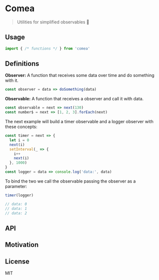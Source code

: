 # Comea
> Utilities for simplified observables :eyes:

## Usage
```js
import { /* functions */ } from 'comea'
```

## Definitions
**Observer:** A function that receives some data over time and do something with it.
```js
const observer = data => doSomething(data)
```

**Observable:** A function that receives a observer and call it with data.
```js
const observable = next => next(130)
const number$ = next => [1, 2, 3].forEach(next)
```

The next example will build a timer observable and a logger observer with these concepts:
```js
const timer = next => {
  let i = 0
  next(i)
  setInterval(_ => {
    i++
    next(i)
  }, 1000)
}
const logger = data => console.log('data:', data)
```

To bind the two we call the observable passing the observer as a parameter:
```js
timer(logger)

// data: 0
// data: 1
// data: 2
```

## API

## Motivation

## License
MIT
